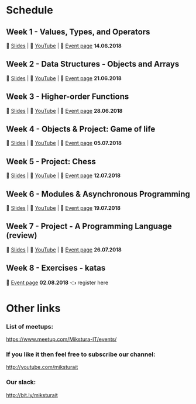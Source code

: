 # Schedule

## Week 1 - Values, Types, and Operators
:book: [Slides](https://slides.com/michalstaskiewicz-1/od-zera-do-javascript-developera-1#/) |
:movie_camera: [YouTube](https://www.youtube.com/watch?v=aXhsO5K3W-I) |
:office: [Event page](https://www.meetup.com/Mikstura-IT/events/nsnzspyxjbsb/) **14.06.2018**

## Week 2 - Data Structures - Objects and Arrays
:book: [Slides](https://slides.com/michalstaskiewicz-1/od-zera-do-javascript-developera-1-9#/) |
:movie_camera: [YouTube](https://www.youtube.com/watch?v=aXhsO5K3W-I) |
:office: [Event page](https://www.meetup.com/Mikstura-IT/events/nsnzspyxjbcc/) **21.06.2018**

## Week 3 - Higher-order Functions
:book: [Slides](https://slides.com/michalstaskiewicz-1/od-zera-do-javascript-developera-3#/) |
:movie_camera: [YouTube](https://www.youtube.com/watch?v=RLBoUKhW12I) |
:office: [Event page](https://www.meetup.com/Mikstura-IT/events/nsnzspyxjbcc/) **28.06.2018**

## Week 4 - Objects & Project: Game of life
:book: [Slides](https://slides.com/michalstaskiewicz-1/od-zera-do-javascript-developera-4#/) |
:movie_camera: [YouTube](https://www.youtube.com/watch?v=blku9Ad-7Q0) |
:office: [Event page](https://www.meetup.com/Mikstura-IT/events/nsnzspyxkbhb/) **05.07.2018**

## Week 5 - Project: Chess
:book: [Slides](https://slides.com/michalstaskiewicz-1/od-zera-do-javascript-developera-5#/) |
:movie_camera: [YouTube](https://www.youtube.com/watch?v=OVNZXZPvVFw) |
:office: [Event page](https://www.meetup.com/Mikstura-IT/events/nsnzspyxkbqb/) **12.07.2018**

## Week 6 - Modules & Asynchronous Programming
:book: [Slides](https://slides.com/poslinski_net/od-zera-do-javascript-developera-6#/) |
:movie_camera: [YouTube](https://www.youtube.com/watch?v=OWZcaNnum-o) |
:office: [Event page](https://www.meetup.com/Mikstura-IT/events/nsnzspyxkbzb/) **19.07.2018**

## Week 7 - Project - A Programming Language (review)
:book: [Slides](https://slides.com/poslinski_net/od-zera-do-javascript-developera-7#/) |
:movie_camera: [YouTube](https://www.youtube.com/watch?v=6HacaPK6gD8) |
:office: [Event page](https://www.meetup.com/Mikstura-IT/events/nsnzspyxkbjc/) **26.07.2018**

## Week 8 - Exercises - katas
:office: [Event page](https://www.meetup.com/Mikstura-IT/events/nsnzspyxlbdb/) **02.08.2018** :point_left: register here

# Other links

### List of meetups: 
https://www.meetup.com/Mikstura-IT/events/

### If you like it then feel free to subscribe our channel:
http://youtube.com/miksturait

### Our slack:
http://bit.ly/miksturait
